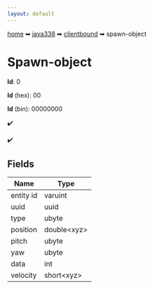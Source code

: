 ```yaml
---
layout: default
---
```


[home](/) ➡ [java338](/protocol/java338) ➡ [clientbound](/protocol/java338/clientbound) ➡ spawn-object

# Spawn-object

**Id**: 0

**Id** (hex): 00

**Id** (bin): 00000000

✔️

✔️

## Fields

Name | Type
---|---
entity id | varuint
uuid | uuid
type | ubyte
position | double&lt;xyz&gt;
pitch | ubyte
yaw | ubyte
data | int
velocity | short&lt;xyz&gt;

